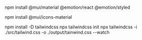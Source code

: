 <!-- #install material ui -->
npm install @mui/material @emotion/react @emotion/styled

<!-- #material icon -->
npm install @mui/icons-material

<!-- tailwind css -->
npm install -D tailwindcss
npx tailwindcss init
npx tailwindcss -i ./src/tailwind.css -o ./output/tainwind.css --watch